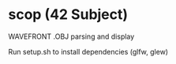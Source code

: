 # scop (42 Subject) 

WAVEFRONT .OBJ parsing and display

Run setup.sh to install dependencies (glfw, glew)

